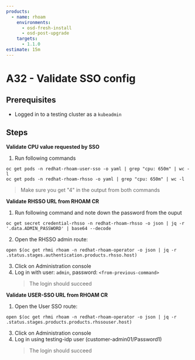 ```yaml
---
products:
  - name: rhoam
    environments:
      - osd-fresh-install
      - osd-post-upgrade
    targets:
      - 1.1.0
estimate: 15m
---
```


# A32 - Validate SSO config

## Prerequisites

- Logged in to a testing cluster as a `kubeadmin`

## Steps

**Validate CPU value requested by SSO**

1. Run following commands

```
oc get pods -n redhat-rhoam-user-sso -o yaml | grep "cpu: 650m" | wc -l
oc get pods -n redhat-rhoam-rhsso -o yaml | grep "cpu: 650m" | wc -l
```

> Make sure you get "4" in the output from both commands

**Validate RHSSO URL from RHOAM CR**

1. Run following command and note down the password from the ouput

```
oc get secret credential-rhsso -n redhat-rhoam-rhsso -o json | jq -r '.data.ADMIN_PASSWORD' | base64 --decode
```

2. Open the RHSSO admin route:

```
open $(oc get rhmi rhoam -n redhat-rhoam-operator -o json | jq -r .status.stages.authentication.products.rhsso.host)
```

3. Click on Administration console
4. Log in with user: `admin`, password: `<from-previous-command>`
   > The login should succeed

**Validate USER-SSO URL from RHOAM CR**

1. Open the User SSO route:

```
open $(oc get rhmi rhoam -n redhat-rhoam-operator -o json | jq -r .status.stages.products.products.rhssouser.host)
```

3. Click on Administration console
4. Log in using testing-idp user (customer-admin01/Password1)
   > The login should succeed
